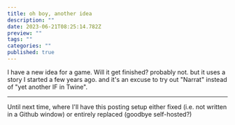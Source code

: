 ```yaml
---
title: oh boy, another idea
description: ""
date: 2023-06-21T08:25:14.782Z
preview: ""
tags: ""
categories: ""
published: true
---
```


I have a new idea for a game. Will it get finished? probably not. but it uses a story I started a few years ago. and it's an excuse to try out "Narrat" instead of "yet another IF in Twine". 

---
Until next time, where I'll have this posting setup either fixed (i.e. not written in a Github window) or entirely replaced (goodbye self-hosted?)
